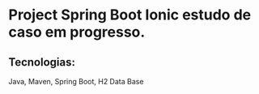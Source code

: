 # Project Spring Boot Ionic estudo de caso em progresso.


## Tecnologias:
Java,
Maven,
Spring Boot,
H2 Data Base


